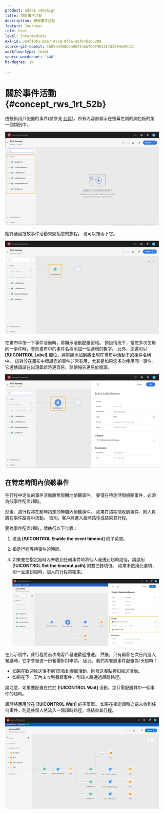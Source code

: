 ```yaml
---
product: adobe campaign
title: 關於事件活動
description: 瞭解事件活動
feature: Journeys
role: User
level: Intermediate
exl-id: 3a4ff8b1-bbe7-47c8-9fba-defe4b1d5299
source-git-commit: 5b09ed456b6a9645dbb7897481317d3904e29d31
workflow-type: tm+mt
source-wordcount: '446'
ht-degree: 1%

---
```


# 關於事件活動 {#concept_rws_1rt_52b}

由技術用戶配置的事件(請參見 [此頁](../event/about-events.md))，所有內容都顯示在螢幕左側的調色板的第一個類別中。

![](../assets/journey43.png)

始終通過拖放事件活動來開始您的旅程。 也可以按兩下它。

![](../assets/journey44.png)

在畫布中按一下事件活動時，將顯示活動配置窗格。 預設情況下，當您多次使用同一事件時，會向畫布中的事件名稱添加一個遞增的數字。 此外，您還可以 **[!UICONTROL Label]** 欄位，將尾碼添加到將出現在畫布中活動下的事件名稱中。 這對於在畫布中標識您的事件非常有用，尤其是如果您多次使用同一事件。 它還使調試在出現錯誤時更容易，並使報告更易於閱讀。

![](../assets/journey33.png)

## 在特定時間內偵聽事件

在行程中定位的事件活動將無限期地偵聽事件。 要僅在特定時間偵聽事件，必須為該事件配置超時。

然後，該行程將在超時指定的時間內偵聽事件。 如果在該期間收到事件，則人員將在事件路徑中流動。 否則，客戶將進入超時路徑或結束其行程。

要為事件配置超時，請執行以下步驟：

1. 激活 **[!UICONTROL Enable the event timeout]** 的子菜單。

1. 指定行程等待事件的時間。

1. 如果要在指定超時內未收到任何事件時將個人發送到超時路徑，請啟用 **[!UICONTROL Set the timeout path]** 的雙曲餘切值。 如果未啟用此選項，則一旦達到超時，個人的行程將結束。

   ![](../assets/event-timeout.png)

在此示例中，此行程將首次向客戶發送歡迎推送。 然後，只有顧客在次日內進入餐廳時，它才會發送一份餐價折扣申請。 因此，我們將餐廳事件配置為1天超時：

* 如果在歡迎推送後不到1天收到餐廳活動，則發送餐點折扣推送活動。
* 如果在下一天內未收到餐廳事件，則該人將通過超時路徑。

請注意，如果要配置在位於 **[!UICONTROL Wait]** 活動，您只需配置其中一個事件的超時。

超時將應用於在 **[!UICONTROL Wait]** 的子菜單。 如果在指定超時之前未收到任何事件，則這些個人將流入一個超時路徑，或結束其行程。

![](../assets/event-timeout-group.png)
